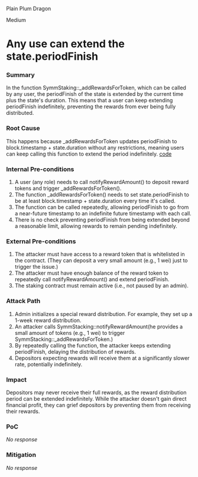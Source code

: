 Plain Plum Dragon

Medium

# Any use can extend the state.periodFinish

### Summary

In the function SymmStaking::_addRewardsForToken, which can be called by any user, the periodFinish of the state is extended by the current time plus the state's duration. This means that a user can keep extending periodFinish indefinitely, preventing the rewards from ever being fully distributed. 

### Root Cause

This happens because _addRewardsForToken updates periodFinish to block.timestamp + state.duration without any restrictions, meaning users can keep calling this function to extend the period indefinitely. [code](https://github.com/sherlock-audit/2025-03-symm-io-stacking/blob/main/token/contracts/staking/SymmStaking.sol#L378)

### Internal Pre-conditions

1. A user (any role) needs to call notifyRewardAmount() to deposit reward tokens and trigger _addRewardsForToken().
2. The function _addRewardsForToken() needs to set state.periodFinish to be at least block.timestamp + state.duration every time it's called.
3. The function can be called repeatedly, allowing periodFinish to go from a near-future timestamp to an indefinite future timestamp with each call.
4. There is no check preventing periodFinish from being extended beyond a reasonable limit, allowing rewards to remain pending indefinitely.

### External Pre-conditions

1. The attacker must have access to a reward token that is whitelisted in the contract. (They can deposit a very small amount (e.g., 1 wei) just to trigger the issue.)
2. The attacker must have enough balance of the reward token to repeatedly call notifyRewardAmount() and extend periodFinish.
3. The staking contract must remain active (i.e., not paused by an admin).

### Attack Path

1. Admin initializes a special reward distribution. For example, they set up a 1-week reward distribution.
2. An attacker calls SymmStacking::notifyRewardAmount(he provides a small amount of tokens (e.g., 1 wei) to trigger SymmStacking::_addRewardsForToken.)
3. By repeatedly calling the function, the attacker keeps extending periodFinish, delaying the distribution of rewards.
4. Depositors expecting rewards will receive them at a significantly slower rate, potentially indefinitely.


### Impact

Depositors may never receive their full rewards, as the reward distribution period can be extended indefinitely. While the attacker doesn't gain direct financial profit, they can grief depositors by preventing them from receiving their rewards.

### PoC

_No response_

### Mitigation

_No response_